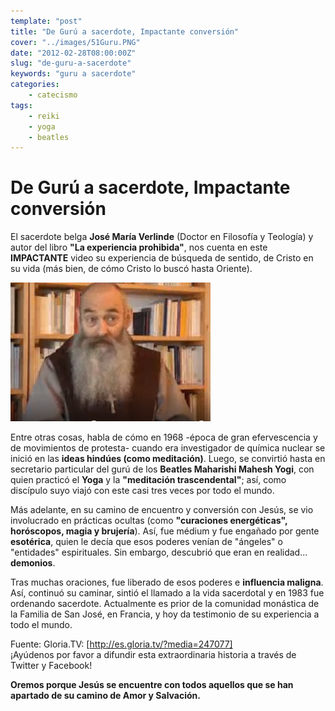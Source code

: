 ```yaml
---
template: "post"
title: "De Gurú a sacerdote, Impactante conversión"
cover: "../images/51Guru.PNG"
date: "2012-02-28T08:00:00Z"
slug: "de-guru-a-sacerdote"
keywords: "guru a sacerdote"
categories: 
    - catecismo
tags: 
    - reiki
    - yoga
    - beatles
---
```


# De Gurú a sacerdote, Impactante conversión
El sacerdote belga **José María Verlinde** (Doctor en Filosofía y Teología) y autor del libro **"La experiencia prohibida"**, nos cuenta en este **IMPACTANTE** video su experiencia de búsqueda de sentido, de Cristo en su vida (más bien, de cómo Cristo lo buscó hasta Oriente).

![Guru](../images/51Guru.PNG)

Entre otras cosas, habla de cómo en 1968 -época de gran efervescencia y de movimientos de protesta- cuando era investigador de química nuclear se inició en las **ideas hindúes (como meditación)**. Luego, se convirtió hasta en secretario particular del gurú de los **Beatles Maharishi Mahesh Yogi**, con quien practicó el **Yoga** y la **"meditación trascendental"**; así, como discípulo suyo viajó con este casi tres veces por todo el mundo.


Más adelante, en su camino de encuentro y conversión con Jesús, se vio involucrado en prácticas ocultas (como **"curaciones energéticas", horóscopos, magia y brujería**). Así, fue médium y fue engañado por gente **esotérica**, quien le decía que esos poderes venían de "ángeles" o "entidades" espirituales. Sin embargo, descubrió que eran en realidad... **demonios**.

Tras muchas oraciones, fue liberado de esos poderes e **influencia maligna**. Así, continuó su caminar, sintió el llamado a la vida sacerdotal y en 1983 fue ordenando sacerdote. Actualmente es prior de la comunidad monástica de la Familia de San José, en Francia, y hoy da testimonio de su experiencia a todo el mundo.  


Fuente: Gloria.TV: [http://es.gloria.tv/?media=247077]  
¡Ayúdenos por favor a difundir esta extraordinaria historia a través de Twitter y Facebook!

**Oremos porque Jesús se encuentre con todos aquellos que se han apartado de su camino de Amor y Salvación.**  



